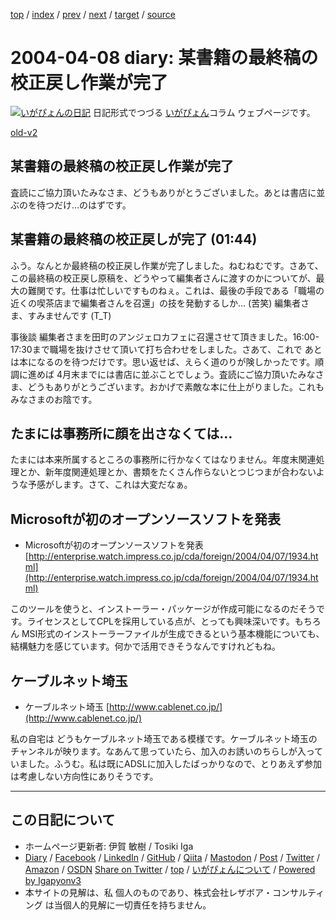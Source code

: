 [top](../index.html) 
 / [index](index.html) 
 / [prev](ig040407.html) 
 / [next](ig040409.html) 
 / [target](https://www.igapyon.jp/igapyon/diary/2004/ig040408.html) 
 / [source](https://github.com/igapyon/diary/blob/master/2004/ig040408.src.md) 

2004-04-08 diary: 某書籍の最終稿の校正戻し作業が完了
=====================================================================================================
[![いがぴょんの日記](https://www.igapyon.jp/igapyon/diary/images/iga202308_64.jpg "いがぴょん")](https://www.igapyon.jp/igapyon/diary/memo/memoigapyon.html) 日記形式でつづる [いがぴょん](https://www.igapyon.jp/igapyon/diary/memo/memoigapyon.html)コラム ウェブページです。

[old-v2](ig040408-orig.html)

## 某書籍の最終稿の校正戻し作業が完了

査読にご協力頂いたみなさま、どうもありがとうございました。あとは書店に並ぶのを待つだけ…のはずです。


## 某書籍の最終稿の校正戻しが完了 (01:44)

ふう。なんとか最終稿の校正戻し作業が完了しました。ねむねむです。さあて、この最終稿の校正戻し原稿を、どうやって編集者さんに渡すのかについてが、最大の難関です。仕事は忙しいですものねぇ。これは、最後の手段である「職場の近くの喫茶店まで編集者さんを召還」の技を発動するしか…
(苦笑) 編集者さま、すみませんです (T_T)

事後談 編集者さまを田町のアンジェロカフェに召還させて頂きました。16:00-17:30まで職場を抜けさせて頂いて打ち合わせをしました。さあて、これで あとは本になるのを待つだけです。思い返せば、えらく道のりが険しかったです。順調に進めば
4月末までには書店に並ぶことでしょう。査読にご協力頂いたみなさま、どうもありがとうございます。おかげで素敵な本に仕上がりました。これもみなさまのお陰です。

## たまには事務所に顔を出さなくては…

たまには本来所属するところの事務所に行かなくてはなりません。年度末関連処理とか、新年度関連処理とか、書類をたくさん作らないとつじつまが合わないような予感がします。さて、これは大変だなぁ。

## Microsoftが初のオープンソースソフトを発表

* Microsoftが初のオープンソースソフトを発表
  [http://enterprise.watch.impress.co.jp/cda/foreign/2004/04/07/1934.html](http://enterprise.watch.impress.co.jp/cda/foreign/2004/04/07/1934.html)

このツールを使うと、インストーラー・パッケージが作成可能になるのだそうです。ライセンスとしてCPLを採用している点が、とっても興味深いです。もちろん
MSI形式のインストーラーファイルが生成できるという基本機能についても、結構魅力を感じています。何かで活用できそうなんですけれどもね。

## ケーブルネット埼玉

* ケーブルネット埼玉
  [http://www.cablenet.co.jp/](http://www.cablenet.co.jp/)

私の自宅は どうもケーブルネット埼玉である模様です。ケーブルネット埼玉のチャンネルが映ります。なあんて思っていたら、加入のお誘いのちらしが入っていました。ふうむ。私は既にADSLに加入したばっかりなので、とりあえず参加は考慮しない方向性にありそうです。


----------------------------------------------------------------------------------------------------

## この日記について

* ホームページ更新者: 伊賀 敏樹 / Tosiki Iga
* [Diary](https://www.igapyon.jp/igapyon/diary/) / [Facebook](https://www.facebook.com/igapyon) / [LinkedIn](https://www.linkedin.com/in/toshikiiga) / [GitHub](https://github.com/igapyon) / [Qiita](https://qiita.com/igapyon) / [Mastodon](https://social.vivaldi.net/@igapyon) / [Post](https://post.news/igapyon) / [Twitter](https://twitter.com/ToshikiIga) / [Amazon](https://www.amazon.co.jp/%E4%BC%8A%E8%B3%80-%E6%95%8F%E6%A8%B9/e/B004LTQWCQ) / [OSDN](https://ja.osdn.net/users/iga/)
[Share on Twitter](https://twitter.com/intent/tweet?hashtags=igapyon%2Cdiary%2C%E3%81%84%E3%81%8C%E3%81%B4%E3%82%87%E3%82%93&text=%E6%9F%90%E6%9B%B8%E7%B1%8D%E3%81%AE%E6%9C%80%E7%B5%82%E7%A8%BF%E3%81%AE%E6%A0%A1%E6%AD%A3%E6%88%BB%E3%81%97%E4%BD%9C%E6%A5%AD%E3%81%8C%E5%AE%8C%E4%BA%86&url=https%3A%2F%2Fwww.igapyon.jp%2Figapyon%2Fdiary%2F2004%2Fig040408.html) / [top](../index.html) / [いがぴょんについて](https://www.igapyon.jp/igapyon/diary/memo/memoigapyon.html) / [Powered by Igapyonv3](https://github.com/igapyon/igapyonv3)
* 本サイトの見解は、私 個人のものであり、株式会社レザボア・コンサルティング は当個人的見解に一切責任を持ちません。 
